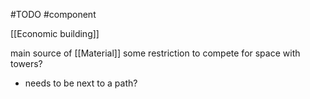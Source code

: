 #TODO 
#component 

[[Economic building]]

main source of [[Material]]
some restriction to compete for space with towers?
- needs to be next to a path?
